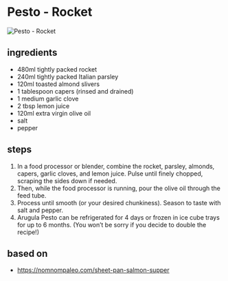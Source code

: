 # Pesto - Rocket

![Pesto - Rocket](images/pesto-—-rocket.jpg)

## ingredients

- 480ml tightly packed rocket
- 240ml tightly packed Italian parsley
- 120ml toasted almond slivers
- 1 tablespoon capers (rinsed and drained)
- 1 medium garlic clove
- 2 tbsp lemon juice
- 120ml extra virgin olive oil
- salt
- pepper

## steps

1. In a food processor or blender, combine the rocket, parsley, almonds, capers, garlic cloves, and lemon juice. Pulse until finely chopped, scraping the sides down if needed.
2. Then, while the food processor is running, pour the olive oil through the feed tube.
3. Process until smooth (or your desired chunkiness). Season to taste with salt and pepper.
4. Arugula Pesto can be refrigerated for 4 days or frozen in ice cube trays for up to 6 months. (You won’t be sorry if you decide to double the recipe!)

## based on

- https://nomnompaleo.com/sheet-pan-salmon-supper
